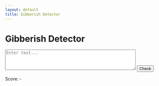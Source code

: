 ```yaml
---
layout: default
title: Gibberish Detector
---
```


<h1>Gibberish Detector</h1>
<label for="userInput"></label><textarea id="userInput" rows="4" cols="50" placeholder="Enter text..."></textarea>
<button onclick="runPython()">Check</button>
<p>Score: <span id="result">-</span></p>

<script src="script.js"></script>
